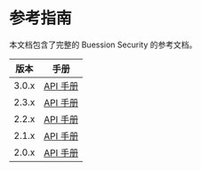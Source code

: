 # 参考指南


本文档包含了完整的 Buession Security 的参考文档。

|  版本   | 手册  |
|  ----  | ----  |
| 3.0.x  | [API 手册](3.0/index.html) |
| 2.3.x  | [API 手册](2.3/index.html) |
| 2.2.x  | [API 手册](2.2/index.html) |
| 2.1.x  | [API 手册](2.1/index.html) |
| 2.0.x  | [API 手册](2.0/index.html) |